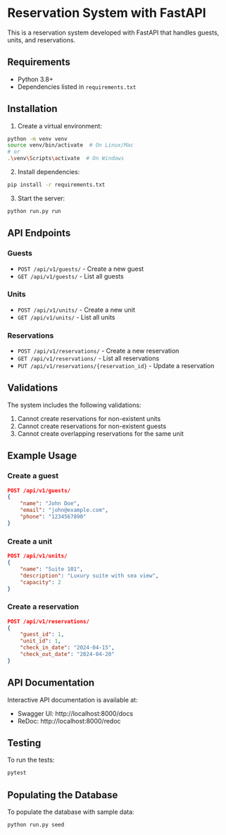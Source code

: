 # Reservation System with FastAPI

This is a reservation system developed with FastAPI that handles guests, units, and reservations.

## Requirements

- Python 3.8+
- Dependencies listed in `requirements.txt`

## Installation

1. Create a virtual environment:
```bash
python -m venv venv
source venv/bin/activate  # On Linux/Mac
# or
.\venv\Scripts\activate  # On Windows
```

2. Install dependencies:
```bash
pip install -r requirements.txt
```

3. Start the server:
```bash
python run.py run
```

## API Endpoints

### Guests

- `POST /api/v1/guests/` - Create a new guest
- `GET /api/v1/guests/` - List all guests

### Units

- `POST /api/v1/units/` - Create a new unit
- `GET /api/v1/units/` - List all units

### Reservations

- `POST /api/v1/reservations/` - Create a new reservation
- `GET /api/v1/reservations/` - List all reservations
- `PUT /api/v1/reservations/{reservation_id}` - Update a reservation

## Validations

The system includes the following validations:

1. Cannot create reservations for non-existent units
2. Cannot create reservations for non-existent guests
3. Cannot create overlapping reservations for the same unit

## Example Usage

### Create a guest
```json
POST /api/v1/guests/
{
    "name": "John Doe",
    "email": "john@example.com",
    "phone": "1234567890"
}
```

### Create a unit
```json
POST /api/v1/units/
{
    "name": "Suite 101",
    "description": "Luxury suite with sea view",
    "capacity": 2
}
```

### Create a reservation
```json
POST /api/v1/reservations/
{
    "guest_id": 1,
    "unit_id": 1,
    "check_in_date": "2024-04-15",
    "check_out_date": "2024-04-20"
}
```

## API Documentation

Interactive API documentation is available at:
- Swagger UI: http://localhost:8000/docs
- ReDoc: http://localhost:8000/redoc

## Testing

To run the tests:
```bash
pytest
```

## Populating the Database

To populate the database with sample data:
```bash
python run.py seed 
